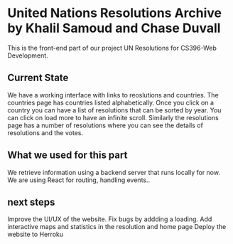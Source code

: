 # United Nations Resolutions Archive by Khalil Samoud and Chase Duvall

This is the front-end part of our project UN Resolutions for CS396-Web Development. 

## Current State

We have a working interface with links to reoslutions and countries. The countries page has countries listed alphabetically. Once you click on a country you can have a list of resolutions that can be sorted by year. You can click on load more to have an infinite scroll. Similarly the resolutions page has a number of resolutions where you can see the details of resolutions and the votes. 

## What we used for this part

We retrieve information using a backend server that runs locally for now. 
We are using React for routing, handling events.. 

## next steps

Improve the UI/UX of the website. 
Fix bugs by addding a loading. 
Add interactive maps and statistics in the resolution and home page 
Deploy the website to Herroku
